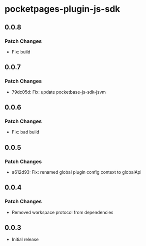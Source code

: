 # pocketpages-plugin-js-sdk

## 0.0.8

### Patch Changes

- Fix: build

## 0.0.7

### Patch Changes

- 79dc05d: Fix: update pocketbase-js-sdk-jsvm

## 0.0.6

### Patch Changes

- Fix: bad build

## 0.0.5

### Patch Changes

- a612d93: Fix: renamed global plugin config context to globalApi

## 0.0.4

### Patch Changes

- Removed workspace protocol from dependencies

## 0.0.3

- Initial release
